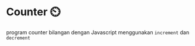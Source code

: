 # Counter ⏲️

program counter bilangan dengan Javascript
menggunakan ``increment`` dan ``decrement``

